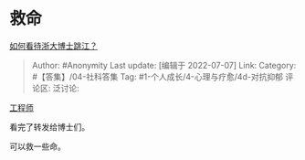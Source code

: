 # 救命
[如何看待浙大博士跳江？](https://www.zhihu.com/question/298233319/answer/2562081694)

> Author: #Anonymity
> Last update: [编辑于 2022-07-07]
> Link:
> Category: #【答集】/04-社科答集
> Tag: #1-个人成长/4-心理与疗愈/4d-对抗抑郁
> 评论区:
> 泛讨论:

[工程师](https://www.zhihu.com/question/327471497/answer/716941677)

看完了转发给博士们。

可以救一些命。
